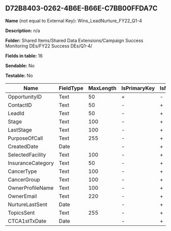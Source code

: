 ## D72B8403-0262-4B6E-B66E-C7BB00FFDA7C

**Name** (not equal to External Key)**:** Wins_LeadNurture_FY22_Q1-4

**Description:** n/a

**Folder:** Shared Items/Shared Data Extensions/Campaign Success Monitoring DEs/FY22 Success DEs/Q1-4/

**Fields in table:** 16

**Sendable:** No

**Testable:** No

| Name | FieldType | MaxLength | IsPrimaryKey | IsNullable | DefaultValue |
| --- | --- | --- | --- | --- | --- |
| OpportunityID | Text | 50 | + | - |  |
| ContactID | Text | 50 | - | + |  |
| LeadId | Text | 50 | - | + |  |
| Stage | Text | 100 | - | + |  |
| LastStage | Text | 100 | - | + |  |
| PurposeOfCall | Text | 255 | - | + |  |
| CreatedDate | Date |  | - | + |  |
| SelectedFacility | Text | 100 | - | + |  |
| InsuranceCategory | Text | 50 | - | + |  |
| CancerType | Text | 100 | - | + |  |
| CancerGroup | Text | 100 | - | + |  |
| OwnerProfileName | Text | 100 | - | + |  |
| OwnerEmail | Text | 220 | - | + |  |
| NurtureLastSent | Date |  | - | + |  |
| TopicsSent | Text | 255 | - | + |  |
| CTCA1stTxDate | Date |  | - | + |  |
